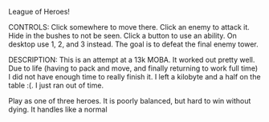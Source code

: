 League of Heroes!

CONTROLS:
Click somewhere to move there.
Click an enemy to attack it.
Hide in the bushes to not be seen.
Click a button to use an ability.
On desktop use 1, 2, and 3 instead.
The goal is to defeat the final enemy tower.

DESCRIPTION:
This is an attempt at a 13k MOBA.  It worked out pretty well.  Due to life (having to pack and move, and finally returning to work full time) I did not have enough time to really finish it.  I left a kilobyte and a half on the table :(. I just ran out of time.

Play as one of three heroes.  It is poorly balanced, but hard to win without dying.  It handles like a normal